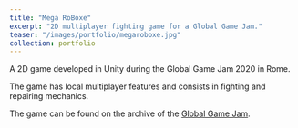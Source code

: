 ```yaml
---
title: "Mega RoBoxe"
excerpt: "2D multiplayer fighting game for a Global Game Jam."
teaser: "/images/portfolio/megaroboxe.jpg"
collection: portfolio
---
```


A 2D game developed in Unity during the Global Game Jam 2020 in Rome.  

The game has local multiplayer features and consists in fighting and repairing mechanics.  

The game can be found on the archive of the [Global Game Jam](https://v3.globalgamejam.org/2020/games/megaroboxe-8).
